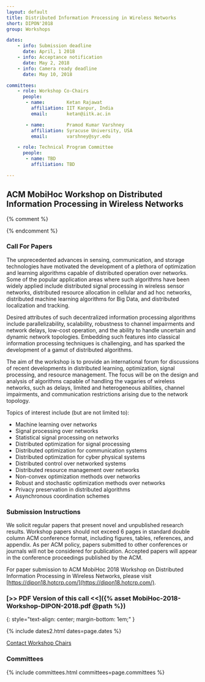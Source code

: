```yaml
---
layout: default
title: Distributed Information Processing in Wireless Networks
short: DIPON'2018
group: Workshops

dates:
    - info: Submission deadline
      date: April, 1 2018
    - info: Acceptance notification
      date: May 2, 2018
    - info: Camera ready deadline
      date: May 10, 2018

committees:
    - role: Workshop Co-Chairs
      people:
       - name:        Ketan Rajawat
         affiliation: IIT Kanpur, India
         email:       ketan@iitk.ac.in

       - name:        Pramod Kumar Varshney
         affiliation: Syracuse University, USA
         email:       varshney@syr.edu

    - role: Technical Program Committee
      people:
       - name: TBD
         affiliation: TBD

---
```


## ACM MobiHoc Workshop on Distributed Information Processing in Wireless Networks

{% comment %}

<!-- ### Workshop Program -->

<!-- {% include program-online.html type="dipon" %} -->

{% endcomment %}

### Call For Papers

The unprecedented advances in sensing, communication, and storage technologies have motivated the development of a plethora of optimization and learning algorithms capable of distributed operation over networks. Some of the popular application areas where such algorithms have been widely applied include distributed signal processing in wireless sensor networks, distributed resource allocation in cellular and ad hoc networks, distributed machine learning algorithms for Big Data, and distributed localization and tracking.

Desired attributes of such decentralized information processing algorithms include parallelizability, scalability, robustness to channel impairments and network delays, low-cost operation, and the ability to handle uncertain and dynamic network topologies. Embedding such features into classical information processing techniques is challenging, and has sparked the development of a gamut of distributed algorithms.

The aim of the workshop is to provide an international forum for discussions of recent developments in distributed learning, optimization, signal processing, and resource management. The focus will be on the design and analysis of algorithms capable of handling the vagaries of wireless networks, such as delays, limited and heterogeneous abilities, channel impairments, and communication restrictions arising due to the network topology.

Topics of interest include (but are not limited to):

- Machine learning over networks
- Signal processing over networks
- Statistical signal processing on networks
- Distributed optimization for signal processing
- Distributed optimization for communication systems
- Distributed optimization for cyber physical systems
- Distributed control over networked systems
- Distributed resource management over networks
- Non-convex optimization methods over networks
- Robust and stochastic optimization methods over networks
- Privacy preservation in distributed algorithms
- Asynchronous coordination schemes

### Submission Instructions

We solicit regular papers that present novel and unpublished research results. Workshop papers should not exceed 6 pages in standard double column ACM conference format, including figures, tables, references, and appendix. As per ACM policy, papers submitted to other conferences or journals will not be considered for publication. Accepted papers will appear in the conference proceedings published by the ACM.

For paper submission to ACM MobiHoc 2018 Workshop on Distributed Information Processing in Wireless Networks, please visit [https://dipon18.hotcrp.com/](https://dipon18.hotcrp.com/).

### [>> PDF Version of this call <<]({% asset MobiHoc-2018-Workshop-DIPON-2018.pdf @path %})
{: style="text-align: center; margin-bottom: 1em;" }

{% include dates2.html dates=page.dates %}

<div class="row">
  <div class="col-sm-6 col-sm-offset-3">
    <a href="mailto:{% for person in page.committees[0].people %}{% if person.email and person.email != "" %}{% unless forloop.first %},{% endunless %}{{ person.email }}{% endif %}{% endfor %}?subject=[{{ page.short }}]" class="btn btn-primary btn-block" role="button">Contact Workshop Chairs</a>
  </div>
</div>

### Committees

{% include committees.html committees=page.committees %}
